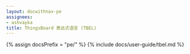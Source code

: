 ```yaml
---
layout: docwithnav-pe
assignees:
- ashvayka
title: ThingsBoard 表达式语言 (TBEL)
---
```


{% assign docsPrefix = "pe/" %}
{% include docs/user-guide/tbel.md %}